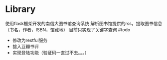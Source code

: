 # Library

使用flask框架开发的南信大图书馆查询系统
解析图书馆提供的rss，提取图书信息（书名，作者，ISBN，馆藏地）
目前只实现了关键字查询
#todo
- 修改为restful服务
- 接入豆瓣书评
- 实现登陆功能（验证码一直过不去。。。）
